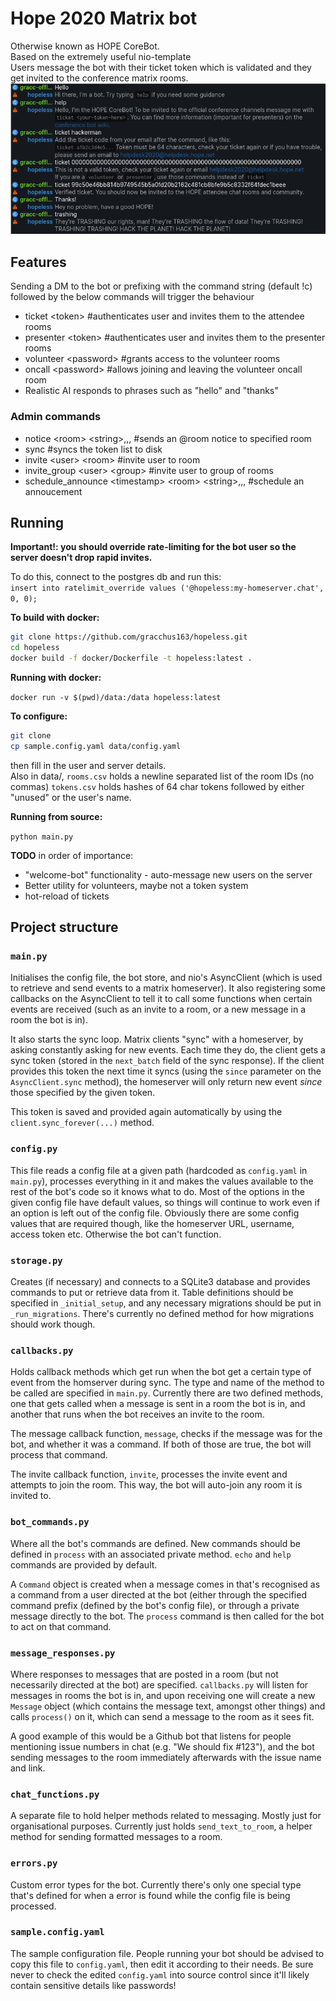 # Hope 2020 Matrix bot

Otherwise known as HOPE CoreBot.  
Based on the extremely useful nio-template  
Users message the bot with their ticket token which is validated and they get invited to the conference matrix rooms.  
![Example](example.png)
## Features
Sending a DM to the bot or prefixing with the command string (default !c) followed by the below commands will trigger the behaviour
* ticket \<token\>     #authenticates user and invites them to the attendee rooms
* presenter \<token\>  #authenticates user and invites them to the presenter rooms
* volunteer \<password\> #grants access to the volunteer rooms
* oncall \<password\>    #allows joining and leaving the volunteer oncall room
* Realistic AI responds to phrases such as "hello" and "thanks"
 ### Admin commands
* notice \<room\> \<string\>,,,    #sends an @room notice to specified room
* sync   #syncs the token list to disk
* invite \<user\> \<room\>   #invite user to room
* invite_group \<user\> \<group\>  #invite user to group of rooms
* schedule_announce \<timestamp\> \<room\> \<string\>,,,  #schedule an annoucement
## Running

**Important!: you should override rate-limiting for the bot user so the server doesn't drop rapid invites.**  

To do this, connect to the postgres db and run this:  
`insert into ratelimit_override values ('@hopeless:my-homeserver.chat', 0, 0);`


**To build with docker:**

```bash
git clone https://github.com/gracchus163/hopeless.git
cd hopeless
docker build -f docker/Dockerfile -t hopeless:latest .
```

**Running with docker:**


`docker run -v $(pwd)/data:/data hopeless:latest`

**To configure:**

```bash
git clone
cp sample.config.yaml data/config.yaml
```
then fill in the user and server details.  
Also in data/, `rooms.csv` holds a newline separated list of the room IDs (no commas)
`tokens.csv` holds hashes of 64 char tokens followed by either "unused" or the user's name.

**Running from source:**

`python main.py`

**TODO** in order of importance:
* "welcome-bot" functionality - auto-message new users on the server
* Better utility for volunteers, maybe not a token system
* hot-reload of tickets

## Project structure

### `main.py`

Initialises the config file, the bot store, and nio's AsyncClient (which is
used to retrieve and send events to a matrix homeserver). It also registering
some callbacks on the AsyncClient to tell it to call some functions when
certain events are received (such as an invite to a room, or a new message in a
room the bot is in).

It also starts the sync loop. Matrix clients "sync" with a homeserver, by
asking constantly asking for new events. Each time they do, the client gets a
sync token (stored in the `next_batch` field of the sync response). If the
client provides this token the next time it syncs (using the `since` parameter
on the `AsyncClient.sync` method), the homeserver will only return new event
*since* those specified by the given token.

This token is saved and provided again automatically by using the
`client.sync_forever(...)` method.

### `config.py`

This file reads a config file at a given path (hardcoded as `config.yaml` in
`main.py`), processes everything in it and makes the values available to the
rest of the bot's code so it knows what to do. Most of the options in the given
config file have default values, so things will continue to work even if an
option is left out of the config file. Obviously there are some config values
that are required though, like the homeserver URL, username, access token etc.
Otherwise the bot can't function.

### `storage.py`

Creates (if necessary) and connects to a SQLite3 database and provides commands
to put or retrieve data from it. Table definitions should be specified in
`_initial_setup`, and any necessary migrations should be put in
`_run_migrations`. There's currently no defined method for how migrations
should work though.

### `callbacks.py`

Holds callback methods which get run when the bot get a certain type of event
from the homserver during sync. The type and name of the method to be called
are specified in `main.py`. Currently there are two defined methods, one that
gets called when a message is sent in a room the bot is in, and another that
runs when the bot receives an invite to the room.

The message callback function, `message`, checks if the message was for the
bot, and whether it was a command. If both of those are true, the bot will
process that command.

The invite callback function, `invite`, processes the invite event and attempts
to join the room. This way, the bot will auto-join any room it is invited to.

### `bot_commands.py`

Where all the bot's commands are defined. New commands should be defined in
`process` with an associated private method. `echo` and `help` commands are
provided by default.

A `Command` object is created when a message comes in that's recognised as a
command from a user directed at the bot (either through the specified command
prefix (defined by the bot's config file), or through a private message
directly to the bot. The `process` command is then called for the bot to act on
that command.

### `message_responses.py`

Where responses to messages that are posted in a room (but not necessarily
directed at the bot) are specified. `callbacks.py` will listen for messages in
rooms the bot is in, and upon receiving one will create a new `Message` object
(which contains the message text, amongst other things) and calls `process()`
on it, which can send a message to the room as it sees fit.

A good example of this would be a Github bot that listens for people mentioning
issue numbers in chat (e.g. "We should fix #123"), and the bot sending messages
to the room immediately afterwards with the issue name and link.

### `chat_functions.py`

A separate file to hold helper methods related to messaging. Mostly just for
organisational purposes. Currently just holds `send_text_to_room`, a helper
method for sending formatted messages to a room.

### `errors.py`

Custom error types for the bot. Currently there's only one special type that's
defined for when a error is found while the config file is being processed.

### `sample.config.yaml`

The sample configuration file. People running your bot should be advised to
copy this file to `config.yaml`, then edit it according to their needs. Be sure
never to check the edited `config.yaml` into source control since it'll likely
contain sensitive details like passwords!
